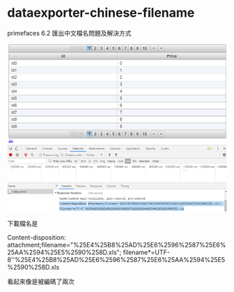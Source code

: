 # dataexporter-chinese-filename
primefaces 6.2 匯出中文檔名問題及解決方式

![image](https://github.com/stevechen325/dataexporter-chinese-filename/blob/master/image.png)

下載檔名是

Content-disposition: attachment;filename="%25E4%25B8%25AD%25E6%2596%2587%25E6%25AA%2594%25E5%2590%258D.xls"; filename*=UTF-8''%25E4%25B8%25AD%25E6%2596%2587%25E6%25AA%2594%25E5%2590%258D.xls

看起來像是被編碼了兩次